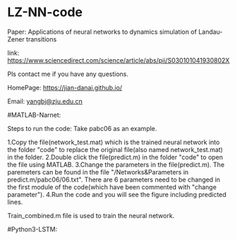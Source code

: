 # LZ-NN-code



Paper: Applications of neural networks to dynamics simulation of Landau-Zener transitions

link: https://www.sciencedirect.com/science/article/abs/pii/S030101041930802X

Pls contact me if you have any questions.

HomePage: https://jian-danai.github.io/

Email: yangbj@zju.edu.cn



#MATLAB-Narnet:

Steps to run the code:
Take pabc06 as an example.

1.Copy the file(network_test.mat) which is the trained neural network into the folder "code" to replace the original file(also named network_test.mat) in the folder.
2.Double click the file(predict.m) in the folder "code" to open the file using MATLAB.
3.Change the parameters in the file(predict.m). The paremeters can be found in the file "/Networks&Parameters in predict.m/pabc06/06.txt". There are 6 parameters need to be changed in the first module of the code(which have been commented with "change parameter"). 
4.Run the code and you will see the figure including predicted lines.

Train_combined.m file is used to train the neural network.


#Python3-LSTM:
